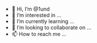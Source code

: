 - 👋 Hi, I’m @1und
- 👀 I’m interested in ...
- 🌱 I’m currently learning ...
- 💞️ I’m looking to collaborate on ...
- 📫 How to reach me ...

<!---
1und/1und is a ✨ special ✨ repository because its `README.md` (this file) appears on your GitHub profile.
You can click the Preview link to take a look at your changes.
--->
